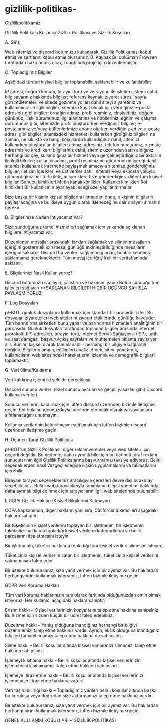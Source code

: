 # gizlilik-politikas-
Gizlilikpolitikamiz

Gizlilik Politikası
Kullanıcı Gizlilik Politikası ve Gizlilik Koşulları

A. Giriş

Web sitemizi ve discord botumuzu kullanarak, Gizlilik Politikamızı kabul etmiş ve şartlarını kabul etmiş olursunuz.
B. Kaynak
Bu doküman Frowzen tarafından hazırlanmış olup, Tough adlı proje için düzenlenmiştir.


C. Topladığımız Bilgiler


Aşağıdaki türden kişisel bilgiler toplanabilir, saklanabilir ve kullanılabilir:


IP adresi, coğrafi konum, tarayıcı türü ve versiyonu ile işletim sistemi dahil bilgisayarınız hakkında bilgiler;
referans kaynak, ziyaret süresi, sayfa görüntülemeleri ve sitede gezinme yolları dahil siteyi ziyaretiniz ve kullanımınız ile ilgili bilgiler;
sitemize kayıt olmak için verdiğiniz e-posta adresiniz gibi bilgiler;
örneğin adınız, profil resminiz, cinsiyetiniz, doğum gününüz, ilişki durumunuz, ilgi alanlarınız ve hobileriniz, eğitim ve çalışma durumunuz gibi, sitemizde profil oluştururken verdiğiniz bilgiler;
e-postalarımız ve/veya bültenlerimize abone olurken verdiğiniz ad ve e-posta adresi gibi bilgiler;
sitemizdeki hizmetleri kullanırken girdiğiniz bilgiler;
ne zaman, ne sıklıkta ve hangi koşullarda kullandığınız dahil, sitemizi kullanırken oluşturulan bilgiler;
adınız, adresiniz, telefon numaranız, e-posta adresiniz ve kredi kartı bilgileriniz dahil, sitemiz üzerinden satın aldığınız herhangi bir şey, kullandığınız bir hizmet veya gerçekleştirdiğiniz bir aktarım ile ilgili bilgiler;
kullanıcı adınız, profil resminiz ve gönderinizin içeriği dahil, sitemizi kullanarak internette paylaşmak amacıyla sitemize gönderdiğiniz bilgiler;
iletişim içerikleri ve üst veriler dahil, sitemiz veya e-posta yoluyla gönderdiğiniz her türlü iletişim içerikleri;
bize gönderdiğiniz diğer tüm kişisel bilgiler.
Sunucu kimlikleri
Metin kanalı kimlikleri
Kullanıcı kimlikleri
Rol kimlikleri
Bir kullanıcının ayarlayabileceği özel yapılandırmalar

Bize başka bir kişinin kişisel bilgilerini iletmeden önce, o kişinin bilgilerin paylaşılacağına ve bu ilkeye uygun olarak işleneceğine dair onayını almanız gerekir.


D. Bilgilerinize Neden İhtiyacımız Var?


Size sunduğumuz temel hizmetleri sağlamak için yukarıda açıklanan bilgilere ihtiyacımız var.


Düzenlenen mesajlar arasındaki farkları sağlamak ve silinen mesajların içeriğini göstermek için mesaj günlüğü etkinleştirildiğinde mesajların içeriğini saklarız. Discord bu verileri sağlamadığından, bunları kendimiz saklamamız gerekmektedir. Tüm mesaj içeriği şifreli bir veritabanında saklanır.


E. Bilgilerinizi Nasıl Kullanıyoruz?


Discord botumuzu sağlayın, çalıştırın ve bakımını yapın
Botun sunduğu tüm işlevleri sağlayın
**SAKLANAN BİLGİLERİ HİÇBİR ÜÇÜNCÜ ŞAHISLA PAYLAŞMIYORUZ


F. Log Dosyaları


p!-BOT, günlük dosyalarını kullanmak için standart bir prosedür izler. Bu dosyalar, ziyaretçileri web sitelerini ziyaret ettiklerinde günlüğe kaydeder. Tüm barındırma şirketleri bunu yapar ve barındırma hizmetleri analitiğinin bir parçasıdır. Günlük dosyaları tarafından toplanan bilgiler arasında internet protokolü (IP) adresleri, tarayıcı türü, İnternet Servis Sağlayıcısı (ISP), tarih ve saat damgası, başvuru/çıkış sayfaları ve muhtemelen tıklama sayısı yer alır. Bunlar, kişisel olarak tanımlanabilir herhangi bir bilgiyle bağlantılı değildir. Bilgilerin amacı, eğilimleri analiz etmek, siteyi yönetmek, kullanıcıların web sitesindeki hareketlerini izlemek ve demografik bilgileri toplamaktır.


G. Veri Silme/Kaldırma


Veri kaldırma işlemi iki şekilde gerçekleşir


Discord sunucu verileri (özel sunucu ayarları ve geçici yasaklar gibi)
Discord kullanıcı verileri

Sunucu verilerini kaldırmak için lütfen discord üzerinden bizimle iletişime geçin, bot hala sunucunuzdaysa verilerin otomatik olarak varsayılanlara sıfırlanacağını unutmayın.


Kullanıcı verilerinin kaldırılmasını sağlamak için lütfen bizimle discord üzerinden iletişime geçin.


H. Üçüncü Taraf Gizlilik Politikası


p!-BOT'un Gizlilik Politikası, diğer reklamverenler veya web siteleri için geçerli değildir. Bu nedenle, daha ayrıntılı bilgi için bu üçüncü taraf reklam sunucularının ilgili Gizlilik Politikalarına başvurmanızı tavsiye ediyoruz. Belirli seçeneklerden nasıl vazgeçileceğine ilişkin uygulamalarını ve talimatlarını içerebilir.


Bireysel tarayıcı seçenekleriniz aracılığıyla çerezleri devre dışı bırakmayı seçebilirsiniz. Belirli web tarayıcılarıyla tanımlama bilgisi yönetimi hakkında daha ayrıntılı bilgi edinmek için tarayıcıların ilgili web sitelerinde bulunabilir.


I. CCPA Gizlilik Hakları (Kişisel Bilgilerimi Satmayın)


CCPA kapsamında, diğer hakların yanı sıra, California tüketicileri aşağıdaki haklara sahiptir:


Bir tüketicinin kişisel verilerini toplayan bir işletmenin, bir işletmenin tüketiciler hakkında topladığı kişisel verilerin kategorilerini ve belirli parçalarını ifşa etmesini isteyin.


Bir işletmenin, tüketici hakkında topladığı tüm kişisel verileri silmesini isteyin.


Tüketicinin kişisel verilerini satan bir işletmenin, tüketicinin kişisel verilerini satmamasını talep edin.


Bir istekte bulunursanız, size yanıt vermek için bir ayımız var. Bu haklardan herhangi birini kullanmak isterseniz, lütfen bizimle iletişime geçin.


GDPR Veri Koruma Hakları


Tüm veri koruma haklarınızın tam olarak farkında olduğunuzdan emin olmak istiyoruz. Her kullanıcı aşağıdaki haklara sahiptir:


Erişim hakkı – Kişisel verilerinizin kopyalarını talep etme hakkına sahipsiniz. Bu hizmet için sizden küçük bir ücret talep edebiliriz.


Düzeltme hakkı – Yanlış olduğuna inandığınız herhangi bir bilgiyi düzeltmemizi talep etme hakkınız vardır. Ayrıca, eksik olduğuna inandığınız bilgileri tamamlamamızı talep etme hakkına da sahipsiniz.


Silme hakkı – Belirli koşullar altında kişisel verilerinizi silmemizi talep etme hakkına sahipsiniz.


İşlemeyi kısıtlama hakkı – Belirli koşullar altında kişisel verilerinizin işlenmesini kısıtlamamızı talep etme hakkına sahipsiniz.


İşlemeye itiraz etme hakkı – Belirli koşullar altında kişisel verilerinizi işlememize itiraz etme hakkınız vardır.


Veri taşınabilirliği hakkı – Topladığımız verileri belirli koşullar altında başka bir kuruluşa veya doğrudan size aktarmamızı talep etme hakkınız vardır.


Bir istekte bulunursanız, size yanıt vermek için bir ayımız var. Bu haklardan herhangi birini kullanmak isterseniz, lütfen bizimle iletişime geçin.


GENEL KULLANIM KOŞULLARI • GİZLİLİK POLİTİKASI
